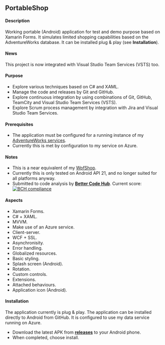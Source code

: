 ## PortableShop

#### Description
Working portable (Android) application for test and demo purpose based on Xamarin Forms. It simulates limited shopping capabilities based on the AdventureWorks database. It can be installed plug & play (see **Installation**).

#### News
This project is now integrated with Visual Studio Team Services (VSTS) too.

#### Purpose
* Explore various techniques based on C# and XAML.
* Manage the code and releases by Git and GitHub.
* Explore continuous integration by using combinations of Git, GitHub, TeamCity and Visual Studio Team Services (VSTS).
* Explore Scrum process management by integration with Jira and Visual Studio Team Services.

#### Prerequisites
* The application must be configured for a running instance of my [AdventureWorks services](https://github.com/a-einstein/AdventureWorks/blob/master/README.md).
* Currently this is met by configuration to my service on Azure.

#### Notes
* This is a near equivalent of my [WpfShop](https://github.com/a-einstein/WpfShop).
* Currently this is only tested on Android API 21, and no longer suited for all platforms anyway.
* Submitted to code analysis by **[Better Code Hub](https://bettercodehub.com)**. Current score: [![BCH compliance](https://bettercodehub.com/edge/badge/a-einstein/PortableShop)](https://bettercodehub.com)

#### Aspects
* Xamarin Forms.
* C# + XAML.
* MVVM.
* Make use of an Azure service.
* Client-server.
* WCF + SSL.
* Asynchronisity.
* Error handling.
* Globalized resources.
* Basic styling.
* Splash screen (Android).
* Rotation.
* Custom controls.
* Extensions.
* Attached behaviours.
* Application icon (Android).

#### Installation
The application currently is plug & play. The application can be installed directly to Android from GitHub. It is configured to use my data service running on Azure.
* Download the latest APK from **[releases](https://github.com/a-einstein/PortableShop/releases)** to your Android phone.
* When completed, choose install.

